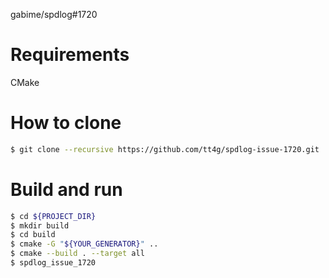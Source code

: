 gabime/spdlog#1720

# Requirements

CMake

# How to clone

```bash
$ git clone --recursive https://github.com/tt4g/spdlog-issue-1720.git
```

# Build and run

```bash
$ cd ${PROJECT_DIR}
$ mkdir build
$ cd build
$ cmake -G "${YOUR_GENERATOR}" ..
$ cmake --build . --target all
$ spdlog_issue_1720
```
